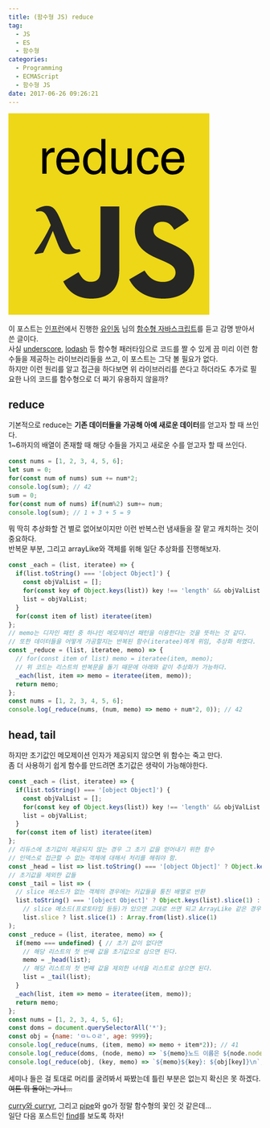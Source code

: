 ```yaml
---
title: (함수형 JS) reduce
tag:
  - JS
  - ES
  - 함수형
categories:
  - Programming
  - ECMAScript
  - 함수형 JS
date: 2017-06-26 09:26:21
---
```


![](js-func-05-reduce/thumb.png)

이 포스트는 [인프런](https://www.inflearn.com/)에서 진행한 [유인동](https://www.facebook.com/profile.php?id=100011413063178) 님의 [함수형 자바스크립트](https://www.inflearn.com/course/%ED%95%A8%EC%88%98%ED%98%95-%ED%94%84%EB%A1%9C%EA%B7%B8%EB%9E%98%EB%B0%8D/)를 듣고 감명 받아서 쓴 글이다.  
사실 [underscore](http://underscorejs.org/), [lodash](https://lodash.com/) 등 함수형 패러타임으로 코드를 짤 수 있게 끔
미리 이런 함수들을 제공하는 라이브러리들을 쓰고, 이 포스트는 그닥 볼 필요가 없다.  
하지만 이런 원리를 알고 접근을 하다보면 위 라이브러리를 쓴다고 하더라도 추가로 필요한 나의 코드를 함수형으로 더 짜기 유용하지 않을까?  

## reduce
기본적으로 reduce는 **기존 데이터들을 가공해 아예 새로운 데이터**를 얻고자 할 때 쓰인다.  
1~6까지의 배열이 존재할 때 해당 수들을 가지고 새로운 수를 얻고자 할 때 쓰인다.  

```javascript
const nums = [1, 2, 3, 4, 5, 6];
let sum = 0;
for(const num of nums) sum += num*2;
console.log(sum); // 42
sum = 0;
for(const num of nums) if(num%2) sum+= num;
console.log(sum); // 1 + 3 + 5 = 9
```

뭐 딱히 추상화할 건 별로 없어보이지만 이런 반복스런 냄새들을 잘 맡고 캐치하는 것이 중요하다.  
반복문 부분, 그리고 arrayLike와 객체를 위해 일단 추상화를 진행해보자.  

```javascript
const _each = (list, iteratee) => {
  if(list.toString() === '[object Object]') {
    const objValList = [];
    for(const key of Object.keys(list)) key !== 'length' && objValList.push(list[key]);
    list = objValList;
  }
  for(const item of list) iteratee(item)
};
// memo는 디자인 패턴 중 하나인 메모제이션 패턴을 이용한다는 것을 뜻하는 것 같다.
// 또한 데이터들을 어떻게 가공할지는 반복된 함수(iteratee)에게 위임, 추상화 하였다.
const _reduce = (list, iteratee, memo) => {
  // for(const item of list) memo = iteratee(item, memo);
  // 위 코드는 리스트의 반복문을 돌기 때문에 아래와 같이 추상화가 가능하다.
  _each(list, item => memo = iteratee(item, memo));
  return memo;
};
const nums = [1, 2, 3, 4, 5, 6];
console.log(_reduce(nums, (num, memo) => memo + num*2, 0)); // 42
```

## head, tail
하지만 초기값인 메모제이션 인자가 제공되지 않으면 위 함수는 죽고 만다.  
좀 더 사용하기 쉽게 함수를 만드려면 초기값은 생략이 가능해야한다.  
```javascript
const _each = (list, iteratee) => {
  if(list.toString() === '[object Object]') {
    const objValList = [];
    for(const key of Object.keys(list)) key !== 'length' && objValList.push(list[key]);
    list = objValList;
  }
  for(const item of list) iteratee(item)
};
// 리듀스에 초기값이 제공되지 않는 경우 그 초기 값을 얻어내기 위한 함수
// 인덱스로 접근할 수 없는 객체에 대해서 처리를 해줘야 함.
const _head = list => list.toString() === '[object Object]' ? Object.keys(list)[0] : list[0];
// 초기값을 제외한 값들
const _tail = list => (
  // slice 메소드가 없는 객체의 경우에는 키값들을 퉁친 배열로 반환
  list.toString() === '[object Object]' ? Object.keys(list).slice(1) :
    // slice 메소드(프로토타입 등등)가 있으면 고대로 쓰면 되고 ArrayLike 같은 경우에는 Array로 바꿔준 후에 호출하면 됨.
    list.slice ? list.slice(1) : Array.from(list).slice(1)
);
const _reduce = (list, iteratee, memo) => {
  if(memo === undefined) { // 초기 값이 없다면
    // 해당 리스트의 첫 번째 값을 초기값으로 삼으면 된다.
    memo = _head(list);
    // 해당 리스트의 첫 번째 값을 제외한 녀석을 리스트로 삼으면 된다.
    list = _tail(list);
  }
  _each(list, item => memo = iteratee(item, memo));
  return memo;
};
const nums = [1, 2, 3, 4, 5, 6];
const doms = document.querySelectorAll('*');
const obj = {name: 'ㅁㄴㅇㄹ', age: 9999};
console.log(_reduce(nums, (item, memo) => memo + item*2)); // 41
console.log(_reduce(doms, (node, memo) => `${memo}노드 이름은 ${node.nodeName}\n`, ''));
console.log(_reduce(obj, (key, memo) => `${memo}${key}: ${obj[key]}\n`, ''));
```

세미나 들은 걸 토대로 머리를 굴려봐서 짜봤는데 틀린 부분은 없는지 확신은 못 하겠다.  
~~여튼 뭐 돌아는 가니...~~

[curry와 curryr](/2017/06/30/js-func-07-curry/), 그리고 [pipe](/2017/06/30/js-func-08-pipe/)와 go가 정말 함수형의 꽃인 것 같은데...  
일단 다음 포스트인 [find](/2017/06/28/js-func-06-find/)를 보도록 하자!  
